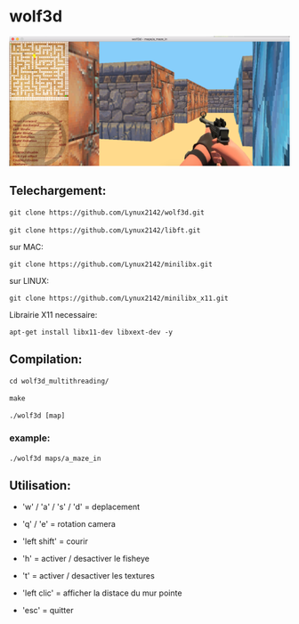 # wolf3d

![screenshot](/screen/screen.png?raw=true)

## Telechargement:
```
git clone https://github.com/Lynux2142/wolf3d.git

git clone https://github.com/Lynux2142/libft.git
```
sur MAC:
```
git clone https://github.com/Lynux2142/minilibx.git
```
sur LINUX:
```
git clone https://github.com/Lynux2142/minilibx_x11.git
```
Librairie X11 necessaire:
```
apt-get install libx11-dev libxext-dev -y
```
## Compilation:

```cd wolf3d_multithreading/```

```make```

```./wolf3d [map]```

### example:

```./wolf3d maps/a_maze_in```

## Utilisation:

* 'w' / 'a' / 's' / 'd' = deplacement

* 'q' / 'e' = rotation camera

* 'left shift' = courir

* 'h' = activer / desactiver le fisheye

* 't' = activer / desactiver les textures

* 'left clic' = afficher la distace du mur pointe

* 'esc' = quitter
